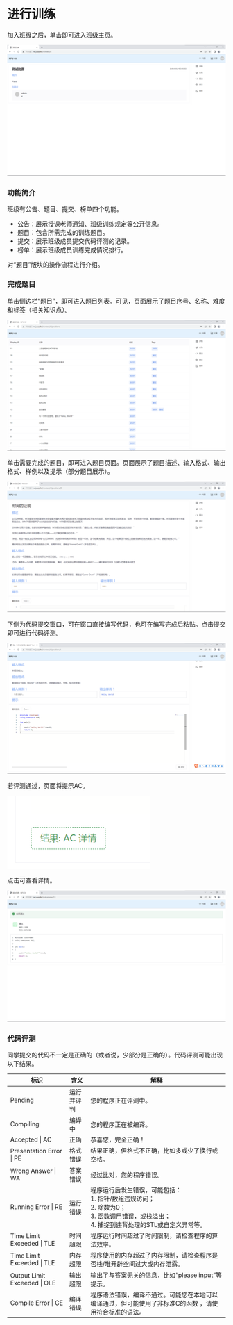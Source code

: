 # 进行训练

加入班级之后，单击即可进入班级主页。

![2-2-1](./../assets/2-2-1.png)

### **功能简介**

班级有公告、题目、提交、榜单四个功能。

- 公告：展示授课老师通知、班级训练规定等公开信息。
- 题目：包含所需完成的训练题目。
- 提交：展示班级成员提交代码评测的记录。
- 榜单：展示班级成员训练完成情况排行。

对“题目”版块的操作流程进行介绍。

### 完成题目

单击侧边栏“题目”，即可进入题目列表。可见，页面展示了题目序号、名称、难度和标签（相关知识点）。

![2-2-2](./../assets/2-2-2.png)

单击需要完成的题目，即可进入题目页面。页面展示了题目描述、输入格式、输出格式、样例以及提示（部分题目展示）。

![2-2-3](./../assets/2-2-3.png)

下侧为代码提交窗口，可在窗口直接编写代码，也可在编写完成后粘贴。点击提交即可进行代码评测。

![2-2-4](./../assets/2-2-4.png)

若评测通过，页面将提示AC。

![2-2-5](./../assets/2-2-5.png)

点击可查看详情。

![2-2-6](./../assets/2-2-6.png)

### **代码评测**

同学提交的代码不一定是正确的（或者说，少部分是正确的）。代码评测可能出现以下结果。

| 标识                         | 含义       | 解释                                                         |
| ---------------------------- | ---------- | ------------------------------------------------------------ |
| Pending                      | 运行并评判 | 您的程序正在评测中。                                         |
| Compiling                    | 编译中     | 您的程序正在被编译。                                         |
| Accepted \| AC               | 正确       | 恭喜您，完全正确！                                           |
| Presentation Error \| PE     | 格式错误   | 结果正确，但格式不正确，比如多或少了换行或空格。             |
| Wrong Answer \| WA           | 答案错误   | 经过比对，您的程序错误。                                     |
| Running Error \| RE          | 运行错误   | 程序运行后发生错误，可能包括：<br />1. 指针/数组违规访问；<br />2. 除数为0；<br />3. 函数调用错误，或栈溢出；<br />4. 捕捉到违背处理的STL或自定义异常等。 |
| Time Limit Exceeded \| TLE   | 时间超限   | 程序运行时间超过了时间限制，请检查程序的算法效率。           |
| Time Limit Exceeded \| TLE   | 内存超限   | 程序使用的内存超过了内存限制，请检查程序是否栈/堆开辟空间过大或内存泄露。 |
| Output Limit Exceeded \| OLE | 输出超限   | 输出了与答案无关的信息，比如“please  input”等提示。          |
| Compile Error \| CE          | 编译错误   | 程序语法错误，编译不通过。可能您在本地可以编译通过，但可能使用了非标准C的函数 ，请使用符合标准的语法。 |
